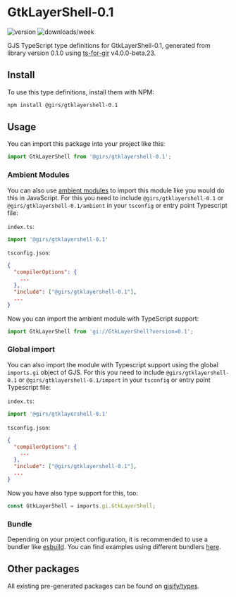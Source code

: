 
# GtkLayerShell-0.1

![version](https://img.shields.io/npm/v/@girs/gtklayershell-0.1)
![downloads/week](https://img.shields.io/npm/dw/@girs/gtklayershell-0.1)


GJS TypeScript type definitions for GtkLayerShell-0.1, generated from library version 0.1.0 using [ts-for-gir](https://github.com/gjsify/ts-for-gir) v4.0.0-beta.23.


## Install

To use this type definitions, install them with NPM:
```bash
npm install @girs/gtklayershell-0.1
```

## Usage

You can import this package into your project like this:
```ts
import GtkLayerShell from '@girs/gtklayershell-0.1';
```

### Ambient Modules

You can also use [ambient modules](https://github.com/gjsify/ts-for-gir/tree/main/packages/cli#ambient-modules) to import this module like you would do this in JavaScript.
For this you need to include `@girs/gtklayershell-0.1` or `@girs/gtklayershell-0.1/ambient` in your `tsconfig` or entry point Typescript file:

`index.ts`:
```ts
import '@girs/gtklayershell-0.1'
```

`tsconfig.json`:
```json
{
  "compilerOptions": {
    ...
  },
  "include": ["@girs/gtklayershell-0.1"],
  ...
}
```

Now you can import the ambient module with TypeScript support: 

```ts
import GtkLayerShell from 'gi://GtkLayerShell?version=0.1';
```

### Global import

You can also import the module with Typescript support using the global `imports.gi` object of GJS.
For this you need to include `@girs/gtklayershell-0.1` or `@girs/gtklayershell-0.1/import` in your `tsconfig` or entry point Typescript file:

`index.ts`:
```ts
import '@girs/gtklayershell-0.1'
```

`tsconfig.json`:
```json
{
  "compilerOptions": {
    ...
  },
  "include": ["@girs/gtklayershell-0.1"],
  ...
}
```

Now you have also type support for this, too:

```ts
const GtkLayerShell = imports.gi.GtkLayerShell;
```

### Bundle

Depending on your project configuration, it is recommended to use a bundler like [esbuild](https://esbuild.github.io/). You can find examples using different bundlers [here](https://github.com/gjsify/ts-for-gir/tree/main/examples).

## Other packages

All existing pre-generated packages can be found on [gjsify/types](https://github.com/gjsify/types).


